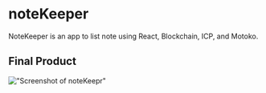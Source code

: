 # noteKeeper
NoteKeeper is an app to list note using React, Blockchain, ICP, and Motoko.

## Final Product
!["Screenshot of noteKeepr"]()
